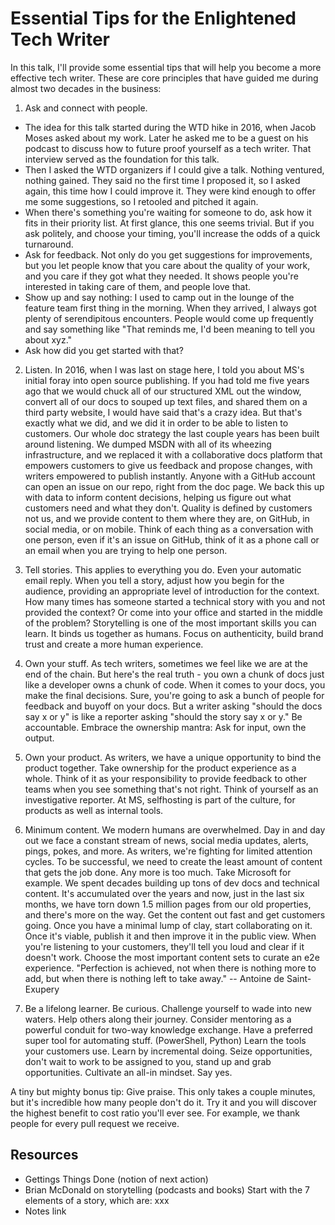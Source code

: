 # Essential Tips for the Enlightened Tech Writer

In this talk, I'll provide some essential tips that will help you become a more effective tech writer. These are core principles that have guided me during almost two decades in the business:

1. Ask and connect with people.

* The idea for this talk started during the WTD hike in 2016, when Jacob Moses asked about my work. Later he asked me to be a guest on his podcast to discuss how to future proof yourself as a tech writer. That interview served as the foundation for this talk.
* Then I asked the WTD organizers if I could give a talk. Nothing ventured, nothing gained. They said no the first time I proposed it, so I asked again, this time how I could improve it. They were kind enough to offer me some suggestions, so I retooled and pitched it again.
* When there's something you're waiting for someone to do, ask how it fits in their priority list. At first glance, this one seems trivial. But if you ask politely, and choose your timing, you'll increase the odds of a quick turnaround.
* Ask for feedback. Not only do you get suggestions for improvements, but you let people know that you care about the quality of your work, and you care if they got what they needed. It shows people you're interested in taking care of them, and people love that.
* Show up and say nothing: I used to camp out in the lounge of the feature team first thing in the morning. When they arrived, I always got plenty of serendipitous encounters.  People would come up frequently and say something like "That reminds me, I'd been meaning to tell you about xyz."
* Ask how did you get started with that?

2. Listen. In 2016, when I was last on stage here, I told you about MS's initial foray into open source publishing. If you had told me five years ago that we would chuck all of our structured XML out the window, convert all of our docs to souped up text files, and shared them on a third party website, I would have said that's a crazy idea. But that's exactly what we did, and we did it in order to be able to listen to customers. Our whole doc strategy the last couple years has been built around listening. We dumped MSDN with all of its wheezing infrastructure, and we replaced it with a collaborative docs platform that empowers customers to give us feedback and propose changes, with writers empowered to publish instantly. Anyone with a GitHub account can open an issue on our repo, right from the doc page. We back this up with data to inform content decisions, helping us figure out what customers need and what they don't. Quality is defined by customers not us, and we provide content to them where they are, on GitHub, in social media, or on mobile. Think of each thing as a conversation with one person, even if it's an issue on GitHub, think of it as a phone call or an email when you are trying to help one person.

3. Tell stories.  This applies to everything you do.  Even your automatic email reply.  When you tell a story, adjust how you begin for the audience, providing an appropriate level of introduction for the context. How many times has someone started a technical story with you and not provided the context? Or come into your office and started in the middle of the problem? Storytelling is one of the most important skills you can learn. It binds us together as humans. Focus on authenticity, build brand trust and create a more human experience.

4. Own your stuff. As tech writers, sometimes we feel like we are at the end of the chain. But here's the real truth - you own a chunk of docs just like a developer owns a chunk of code. When it comes to your docs, you make the final decisions.  Sure, you're going to ask a bunch of people for feedback and buyoff on your docs. But a writer asking "should the docs say x or y" is like a reporter asking "should the story say x or y." Be accountable. Embrace the ownership mantra: Ask for input, own the output.

5. Own your product. As writers, we have a unique opportunity to bind the product together. Take ownership for the product experience as a whole. Think of it as your responsibility to provide feedback to other teams when you see something that's not right. Think of yourself as an investigative reporter. At MS, selfhosting is part of the culture, for products as well as internal tools.

6. Minimum content. We modern humans are overwhelmed. Day in and day out we face a constant stream of news, social media updates, alerts, pings, pokes, and more. As writers, we're fighting for limited attention cycles. To be successful, we need to create the least amount of content that gets the job done. Any more is too much.  Take Microsoft for example.  We spent decades building up tons of dev docs and technical content. It's accumulated over the years and now, just in the last six months, we have torn down 1.5 million pages from our old properties, and there's more on the way. Get the content out fast and get customers going. Once you have a minimal lump of clay, start collaborating on it. Once it's viable, publish it and then improve it in the public view. When you're listening to your customers, they'll tell you loud and clear if it doesn't work. Choose the most important content sets to curate an e2e experience.  "Perfection is achieved, not when there is nothing more to add, but when there is nothing left to take away." -- Antoine de Saint-Exupery

7. Be a lifelong learner. Be curious. Challenge yourself to wade into new waters. Help others along their journey. Consider mentoring as a powerful conduit for two-way knowledge exchange. Have a preferred super tool for automating stuff.  (PowerShell, Python) Learn the tools your customers use. Learn by incremental doing. Seize opportunities, don't wait to work to be assigned to you, stand up and grab opportunities. Cultivate an all-in mindset. Say yes.

A tiny but mighty bonus tip: Give praise. This only takes a couple minutes, but it's incredible how many people don't do it. Try it and you will discover the highest benefit to cost ratio you'll ever see. For example, we thank people for every pull request we receive.

## Resources

* Gettings Things Done (notion of next action)
* Brian McDonald on storytelling (podcasts and books)  Start with the 7 elements of a story, which are: xxx
* Notes link

<!--add anecdotes for each point-->
